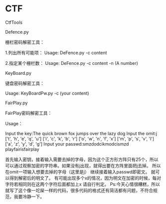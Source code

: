 # CTF
CtfTools

Defence.py

栅栏密码解密工具：

  1.列出所有可能项：
    Usage: DeFence.py -c content
  
  2.指定某个栅栏数：
    Usage: DeFence.py -c content -n (A number)

KeyBoard.py

键盘密码解密工具：

  Usage: KeyBoardPw.py -c (your content)


FairPlay.py

FairPlay密码解密工具：

  Usage：
  
  Input the key:The quick brown fox jumps over the lazy dog
  Input the omit:j
  ['t', 'h', 'e', 'q', 'u']
  ['i', 'c', 'k', 'b', 'r']
  ['o', 'w', 'n', 'f', 'x']
  ['m', 'p', 's', 'v', 'l']
  ['a', 'z', 'y', 'd', 'g']
  Input your passwd:smzdodcikmodcismzd
  playfairisfairplay
  
  首先输入密钥，接着输入需要去掉的字母，因为这个正方形方阵只有25个，所以可以通过观察加密的字符串。如果没有j出现，就得出要在方阵里面把j去掉。
  所以在omit一项输入想要去掉的字母（这里是j）
  继续接着输入passwd即密文。
  就可以得到解密后的明文了。
  有可能出现多个x的情况，因为明文在加密的时候，每对字符若相同则在这两个字符后面都加上x
  请自行判定。
  Ps:今天心情很糟糕，所以就写了这个像一坨屎一样的代码，很多代码的格式还有简洁都有问题，不符合规范，我要冷静一下。
  
  
